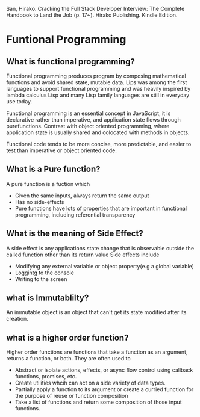 San, Hirako. Cracking the Full Stack Developer Interview: The Complete Handbook to Land the Job (p. 17~). Hirako Publishing. Kindle Edition. 

# Funtional Programming
## What is functional programming?
Functional programming produces program by composing mathematical functions and avoid shared state, mutable data.
Lips was among the first languages to support functional programming and was heavily inspired by lambda calculus
Lisp and many Lisp family languages are still in everyday use today.

Functional programming is an essential concept in JavaScript, it is declarative rather than imperative,
and application state flows through purefunctions.
Contrast with object oriented programming, where application state is usually shared and colocated with methods in objects.

Functional code tends to be more concise, more predictable, and easier to test than imperative or object oriented code.

## What is a Pure function?
A pure function is a fuction which
 - Given the same inputs, always return the same output
 - Has no side-effects
 - Pure functions have lots of properties that are important in functional programming, including referential transparency

## What is the meaning of Side Effect?
A side effect is any applications state change that is observable outside the called function other than its return value
Side effects include
 - Modifying any external variable or object property(e.g a global variable)
 - Loggintg to the console
 - Writing to the screen

## what is Immutablilty?
An immutable object is an object that can't get its state modified after its creation.

## what is a higher order function?
Higher order functions are functions that take a function as an argument, returns a function, or both.
They are often used to
 - Abstract or isolate actions, effects, or async flow control using callback functions, promises, etc.
 - Create utilities whcih can act on a side variety of data types.
 - Partially apply a function to its argument or create a curried function for the purpose of reuse or function composition
 - Take a list of functions and return some composition of those input functions.

